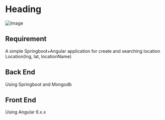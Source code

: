 Heading
=======

![Image](https://lh3.googleusercontent.com/oSKmK720p5onJLxLHXujd24RW2Gs6sxX5F7zYhCNAF8xzdYdz6s2x8moGkKtrR5fJY2TILbDtHPXlMHF3aDPgX9LSdi4NjTNg2BDtDeF29umX052D_yTUr_eDrLaQxH-GLaXaBGJ_yIksmMDj7r3w9Ci-X-I6O1V7MfrUK72X-zWZFqVFYUtiGB-IgGEAfnWP4yOGUPq2KAvOJ3Zn3P19fCmigV-964IaEJ5VEuoCN_f6y5Uaq-b2qkv_pFWSkJqO56LunWKo5LprRwdzKwbitOvAJ4erwF9AwTOKTsg4yAKJYEAu_h1yKDwS8RdNy5jBfLC0QvfM5aYKd-w5ZziM1b27_oD92uuCRigHbKD3CSM4uj1qs8DT6gumvQueL8etuxPpqcc623R2Dy1Gz0H0BKqkr4l4734crJ1Wzr5Wnrl2eGa4_XMIb8-3IBeZrfQPoJu1_VQPTl-2EqiGyuiXpDNUoY0cTgkF0WO0_nTdV0QKbCPKOxihBXN-QcAawtjxgagISax4c1JkPMqBBaGFbIjvREbVc_QK02Rpex1rbzTXBCWEGlf4bbzswdBU4I0SNLw3K5AvHJCnyoKBqpbFDp0gLYmjIvnozVL2XbpttAft-PtpsXgp0a6GWpBwsXl_2la_ZP_6qx7I1aqplJXRI0ZoMrsggOPYpeqEhkglEBo9XpNOoTtDxp4gVH2q2oXxXp_WdydI6DU4aLVXvC-OMj4uc4ixonBZVFRqJtq0uiJvUsB=w787-h550-no "screenshot")

## Requirement
A simple Springboot+Angular application for create and searching location Location(lng, lat, locationName)

## Back End
Using Springboot and Mongodb
## Front End
Using Angular 6.x.x
